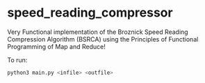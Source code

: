 # speed_reading_compressor

Very Functional implementation of the Broznick Speed Reading Compression Algorithm (BSRCA) using the Principles of Functional Programming of Map and Reduce!

To run:
```python
python3 main.py <infile> <outfile>
```
